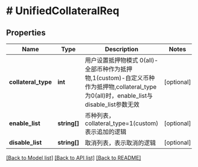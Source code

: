 # # UnifiedCollateralReq

## Properties

Name | Type | Description | Notes
------------ | ------------- | ------------- | -------------
**collateral_type** | **int** | 用户设置抵押物模式 0(all)-全部币种作为抵押物,1(custom)-自定义币种作为抵押物,collateral_type为0(all)时，enable_list与disable_list参数无效 | [optional] 
**enable_list** | **string[]** | 币种列表，collateral_type&#x3D;1(custom)表示追加的逻辑 | [optional] 
**disable_list** | **string[]** | 取消列表，表示取消的逻辑 | [optional] 

[[Back to Model list]](../../README.md#documentation-for-models) [[Back to API list]](../../README.md#documentation-for-api-endpoints) [[Back to README]](../../README.md)
